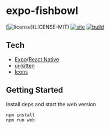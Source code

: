 # expo-fishbowl

[![license](https://img.shields.io/badge/license-MIT%2FApache--2.0-blue")](LICENSE-MIT)
[![site](https://img.shields.io/badge/www-fishbowl-blue.svg)](https://aicacia.gitlab.io/expo-fishbowl/)
[![build](https://github.com/aicacia/expo-fishbowl/workflows/Test/badge.svg)](https://github.com/aicacia/expo-fishbowl/actions?query=workflow%3ABuild)

## Tech

- [Expo](https://docs.expo.io/)/[React Native](https://reactnative.dev/docs/getting-started)
- [ui-kitten](https://akveo.github.io/react-native-ui-kitten/docs/)
- [Icons](https://akveo.github.io/eva-icons/#/)

## Getting Started

Install deps and start the web version

```bash
npm install
npm run web
```
